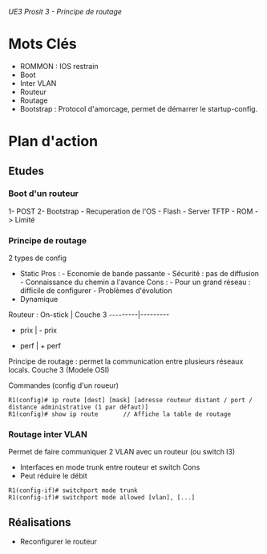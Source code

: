 *UE3 Prosit 3 - Principe de routage*

# Mots Clés
- ROMMON : IOS restrain
- Boot
- Inter VLAN
- Routeur
- Routage
- Bootstrap : Protocol d'amorcage, permet de démarrer le startup-config.

# Plan d'action
## Etudes
### Boot d'un routeur

1- POST
2- Bootstrap
    - Recuperation de l'OS
        - Flash
        - Server TFTP
        - ROM -> Limité

### Principe de routage
2 types de config
- Static
    Pros :
        - Economie de bande passante
        - Sécurité : pas de diffusion
        - Connaissance du chemin a l'avance
    Cons :
        - Pour un grand réseau : difficile de configurer
        - Problèmes d'évolution
- Dynamique

Routeur :
On-stick | Couche 3
---------|---------
+ prix | - prix
- perf | + perf

Principe de routage : permet la communication entre plusieurs réseaux locals. Couche 3 (Modele OSI)

Commandes (config d'un roueur)
```
R1(config)# ip route [dest] [mask] [adresse routeur distant / port / distance administrative (1 par défaut)]
R1(config)# show ip route       // Affiche la table de routage
```

### Routage inter VLAN
Permet de faire communiquer 2 VLAN avec un routeur (ou switch l3)
- Interfaces en mode trunk entre routeur et switch
Cons
- Peut réduire le débit
```
R1(config-if)# switchport mode trunk
R1(config-if)# switchport mode allowed [vlan], [...]
```

## Réalisations
- Reconfigurer le routeur
